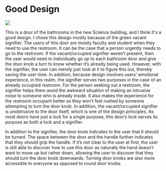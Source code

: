 # Good Design

<img src="{{ site.baseurl }}/img/good.jpg" data-rotate="90"/>

This is a door of the bathrooms in the new Science building, and I think it's a good design. I chose this design mostly because of the green vacant signifier. The users of this door are mostly faculty and student when they need to use the restroom. It can be the case that a person urgently needs to go to the restroom. If the vacant/occupied signifier weren’t present, then the user would need to individually go up to each bathroom door and give the door knob a turn to know whether it’s already being used. However, with the signifier, the user can merely just look at it to figure this out, thereby saving the user time. In addition, because design involves users’ emotional experience, in this realm, the signifier serves two purposes in the case of an already occupied restroom. For the person seeking out a restroom, the signifier helps them avoid the awkward situation of making an intrusive noise to someone who is already inside. It also makes the experience for the restroom occupant better as they won’t feel rushed by someone attempting to turn the door knob. In addition, the vacant/occupied signifier is unobtrusive to the door itself, which is one of the design principles. As most doors have just a lock for a single purpose, this door’s lock serves its purpose as both a lock and a signifier. 

In addition to the signifier, the door knob indicates to the user that it should be turned. The space between the door and the handle further indicates that they should grip the handle. If it’s not clear to the user at first, the user is still able to discover how to use this door as naturally the hand doesn’t want to move up but rather down, allowing the user to discover that they should turn the door knob downwards. Turning door knobs are also more accessible to everyone as opposed to round door knobs. 
